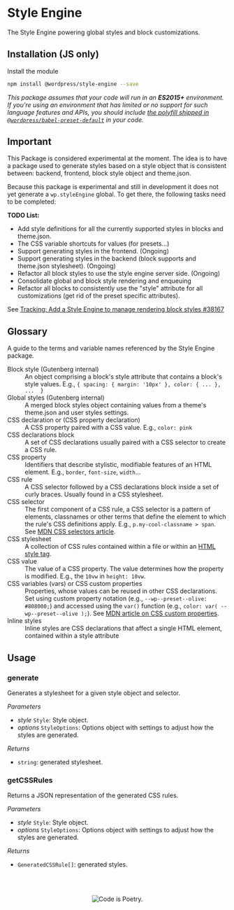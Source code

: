 # Style Engine

The Style Engine powering global styles and block customizations.

## Installation (JS only)

Install the module

```bash
npm install @wordpress/style-engine --save
```

_This package assumes that your code will run in an **ES2015+** environment. If you're using an environment that has limited or no support for such language features and APIs, you should include [the polyfill shipped in `@wordpress/babel-preset-default`](https://github.com/WordPress/gutenberg/tree/HEAD/packages/babel-preset-default#polyfill) in your code._

## Important

This Package is considered experimental at the moment. The idea is to have a package used to generate styles based on a style object that is consistent between: backend, frontend, block style object and theme.json.

Because this package is experimental and still in development it does not yet generate a `wp.styleEngine` global. To get there, the following tasks need to be completed:

**TODO List:**

- Add style definitions for all the currently supported styles in blocks and theme.json.
- The CSS variable shortcuts for values (for presets...)
- Support generating styles in the frontend. (Ongoing)
- Support generating styles in the backend (block supports and theme.json stylesheet). (Ongoing)
- Refactor all block styles to use the style engine server side. (Ongoing)
- Consolidate global and block style rendering and enqueuing 
- Refactor all blocks to consistently use the "style" attribute for all customizations (get rid of the preset specific attributes).

See [Tracking: Add a Style Engine to manage rendering block styles #38167](https://github.com/WordPress/gutenberg/issues/38167)

## Glossary

A guide to the terms and variable names referenced by the Style Engine package.

<dl>
  <dt>Block style (Gutenberg internal)</dt>
  <dd>An object comprising a block's style attribute that contains a block's style values. E.g., <code>{ spacing: { margin: '10px' }, color: { ... }, ...  }</code></dd>
  <dt>Global styles (Gutenberg internal)</dt>
  <dd>A merged block styles object containing values from a theme's theme.json and user styles settings.</dd>
  <dt>CSS declaration or (CSS property declaration)</dt>
  <dd>A CSS property paired with a CSS value. E.g., <code>color: pink</code> </dd>
  <dt>CSS declarations block</dt>
  <dd>A set of CSS declarations usually paired with a CSS selector to create a CSS rule.</dd>
  <dt>CSS property</dt>
  <dd>Identifiers that describe stylistic, modifiable features of an HTML element. E.g., <code>border</code>, <code>font-size</code>, <code>width</code>...</dd>
  <dt>CSS rule</dt>
  <dd>A CSS selector followed by a CSS declarations block inside a set of curly braces. Usually found in a CSS stylesheet.</dd>
  <dt>CSS selector</dt>
   <dd>The first component of a CSS rule, a CSS selector is a pattern of elements, classnames or other terms that define the element to which the rule's CSS definitions apply. E.g., <code>p.my-cool-classname > span</code>. See <a href="https://developer.mozilla.org/en-US/docs/Web/CSS/CSS_Selectors" target="_blank">MDN CSS selectors article</a>.</dd>
  <dt>CSS stylesheet</dt>
  <dd>A collection of CSS rules contained within a file or within an <a href="https://developer.mozilla.org/en-US/docs/Web/HTML/Element/style" target="_blank">HTML style tag</a>.</dd>
  <dt>CSS value</dt>
  <dd>The value of a CSS property. The value determines how the property is modified. E.g., the <code>10vw</code> in <code>height: 10vw</code>.</dd>
  <dt>CSS variables (vars) or CSS custom properties</dt>
  <dd>Properties, whose values can be reused in other CSS declarations. Set using custom property notation (e.g., <code>--wp--preset--olive: #808000;</code>) and  accessed using the <code>var()</code> function (e.g., <code>color: var( --wp--preset--olive );</code>). See <a href="https://developer.mozilla.org/en-US/docs/Web/CSS/Using_CSS_custom_properties" target="_blank">MDN article on CSS custom properties</a>.</dd>
  <dt>Inline styles</dt>
  <dd>Inline styles are CSS declarations that affect a single HTML element, contained within a style attribute</dd>
</dl>

## Usage

<!-- START TOKEN(Autogenerated API docs) -->

### generate

Generates a stylesheet for a given style object and selector.

_Parameters_

-   _style_ `Style`: Style object.
-   _options_ `StyleOptions`: Options object with settings to adjust how the styles are generated.

_Returns_

-   `string`: generated stylesheet.

### getCSSRules

Returns a JSON representation of the generated CSS rules.

_Parameters_

-   _style_ `Style`: Style object.
-   _options_ `StyleOptions`: Options object with settings to adjust how the styles are generated.

_Returns_

-   `GeneratedCSSRule[]`: generated styles.

<!-- END TOKEN(Autogenerated API docs) -->

<br/><br/><p align="center"><img src="https://s.w.org/style/images/codeispoetry.png?1" alt="Code is Poetry." /></p>
